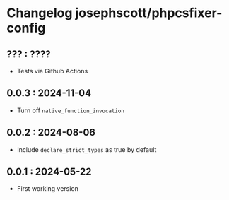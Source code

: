 # Changelog josephscott/phpcsfixer-config


## ??? : ????
- Tests via Github Actions

## 0.0.3 : 2024-11-04
- Turn off `native_function_invocation`

## 0.0.2 : 2024-08-06
- Include `declare_strict_types` as true by default

## 0.0.1 : 2024-05-22
- First working version
